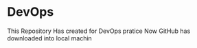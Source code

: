 # DevOps
This Repository Has created for DevOps pratice
Now GitHub has downloaded into local machin
